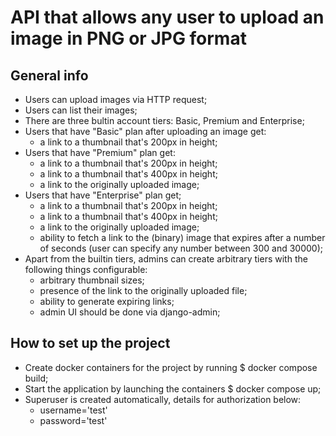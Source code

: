 # API that allows any user to upload an image in PNG or JPG format

## General info
* Users can upload images via HTTP request;
* Users can list their images;
* There are three bultin account tiers: Basic, Premium and Enterprise;
* Users that have "Basic" plan after uploading an image get:
  - a link to a thumbnail that's 200px in height;
* Users that have "Premium" plan get:
  - a link to a thumbnail that's 200px in height;
  - a link to a thumbnail that's 400px in height;
  - a link to the originally uploaded image;
* Users that have "Enterprise" plan get;
  - a link to a thumbnail that's 200px in height;
  - a link to a thumbnail that's 400px in height;
  - a link to the originally uploaded image;
  - ability to fetch a link to the (binary) image that expires after a number of seconds (user can specify any number between 300 and 30000);
* Apart from the builtin tiers, admins can create arbitrary tiers with the following things configurable:
  - arbitrary thumbnail sizes;
  - presence of the link to the originally uploaded file;
  - ability to generate expiring links;
  - admin UI should be done via django-admin;

## How to set up the project

* Create docker containers for the project by running $ docker compose build;
* Start the application by launching the containers $ docker compose up;
* Superuser is created automatically, details for authorization below:
    * username='test'
    * password='test'
